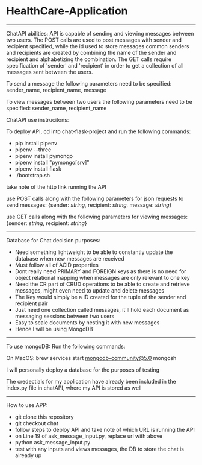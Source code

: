 # HealthCare-Application



------------------------------------------------------------------------------------------------
ChatAPI abilities:
API is capable of sending and viewing messages between two users. The POST calls are used to post messages with sender and recipient specified, while the id used to store messages common senders and recipients are created by combining the name of the sender and recipient and alphabetizing the combination. The GET calls require specification of 'sender' and 'recipient' in order to get a collection of all messages sent between the users. 

To send a message the following parameters need to be specified:
sender_name, recipient_name, message

To view messages between two users the following parameters need to be specified: 
sender_name, recipient_name


ChatAPI use instrucitons:

To deploy API, cd into chat-flask-project and run the following commands:
- pip install pipenv
- pipenv --three
- pipenv install pymongo
- pipenv install "pymongo[srv]"
- pipenv install flask
- ./bootstrap.sh

take note of the http link running the API

use POST calls along with the following parameters for json requests to send messages:
{sender: *string*, recipient: *string*, message: *string*}

use GET calls along with the following parameters for viewing messages: 
{sender: *string*, recipient: *string*}

------------------------------------------------------------------------------------------------
Database for Chat decision purposes:

- Need something lightweight to be able to constantly update the database when new messages are received
- Must follow all of ACID properties
- Dont really need PRIMARY and FOREIGN keys as there is no need for object relational mapping when messages are only relevant to one key
- Need the CR part of CRUD operations to be able to create and retrieve messages, might even need to update and delete messages 
- The Key would simply be a ID created for the tuple of the sender and recipient pair 
- Just need one collection called messages, it'll hold each document as messaging sessions between two users
- Easy to scale documents by nesting it with new messages
- Hence I will be using MongoDB

------------------------------------------------------------------------------------------------
To use mongoDB: 
Run the following commands:

On MacOS:
brew services start mongodb-community@5.0
mongosh

I will personally deploy a database for the purposes of testing

The credectials for my application have already been included in the index.py file in chatAPI, where my API is stored as well

------------------------------------------------------------------------------------------------
How to use APP:

- git clone this repository
- git checkout chat
- follow steps to deploy API and take note of which URL is running the API 
- on Line 19 of ask_message_input.py, replace url with above 
- python ask_message_input.py
- test with any inputs and views messages, the DB to store the chat is already up
